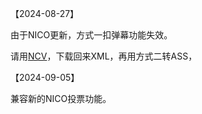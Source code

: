 【2024-08-27】

由于NICO更新，方式一扣弹幕功能失效。

请用<a href="https://www.posite-c.com/uploader/ncv/" target="_blank">NCV</a>，下载回来XML，再用方式二转ASS，

【2024-09-05】

兼容新的NICO投票功能。
